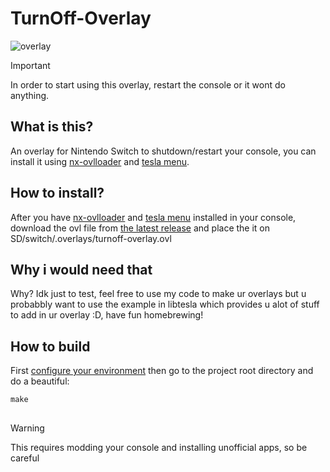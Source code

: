 # TurnOff-Overlay

![overlay](https://github.com/Nintendero65pro/Turnoff-Overlay/assets/88602322/f45779d5-1987-4be9-af95-be2fce0723be)

> [!IMPORTANT]
> In order to start using this overlay, restart the console or it wont do anything. 

## What is this?
An overlay for Nintendo Switch to shutdown/restart your console, you can install it using [nx-ovlloader](https://github.com/WerWolv/nx-ovlloader) and [tesla menu](https://github.com/WerWolv/Tesla-Menu).

## How to install?
After you have [nx-ovlloader](https://github.com/WerWolv/nx-ovlloader) and [tesla menu](https://github.com/WerWolv/Tesla-Menu) installed in your console, download the ovl file from [the latest release](https://github.com/Nintendero65pro/Turnoff-Overlay/releases/tag/Release) and place the it on SD/switch/.overlays/turnoff-overlay.ovl

## Why i would need that
Why? Idk just to test, feel free to use my code to make ur overlays but u probabbly want to use the example in libtesla which provides u alot of stuff to add in ur overlay :D, have fun homebrewing!

## How to build
First [configure your environment]([https://pages.github.com/](https://switch.homebrew.guide/homebrew_dev/introduction.html)https://switch.homebrew.guide/homebrew_dev/introduction.html)
then go to the project root directory and do a beautiful:
```
make
```
## 
> [!WARNING]
> This requires modding your console and installing unofficial apps, so be careful
